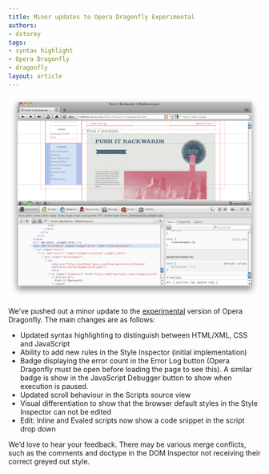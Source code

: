 ```yaml
---
title: Minor updates to Opera Dragonfly Experimental
authors:
- dstorey
tags:
- syntax highlight
- Opera Dragonfly
- dragonfly
layout: article
---
```

<img src="/blog/minor-updates-to-opera-dragonfly-experimental/minor-update.png" alt="" />

<p>We’ve pushed out a minor update to the <a href="http://my.opera.com/dragonfly/blog/getting-opera-dragonfly-ready-for-opera-11/#enable">experimental</a> version of Opera Dragonfly. The main changes are as follows:</p>

<ul>
    <li>Updated syntax highlighting to distinguish between HTML/XML, CSS and JavaScript</li>
    <li>Ability to add new rules in the Style Inspector (initial implementation)</li>
    <li>Badge displaying the error count in the Error Log button (Opera Dragonfly must be open before loading the page to see this). A similar badge is show in the JavaScript Debugger button to show when execution is paused.</li>
    <li>Updated scroll behaviour in the Scripts source view</li>
    <li>Visual differentiation to show that the browser default styles in the Style Inspector can not be edited</li>
    <li>Edit: Inline and Evaled scripts now show a code snippet in the script drop down</li>
</ul>

<p>We’d love to hear your feedback. There may be various merge conflicts, such as the comments and doctype in the DOM Inspector not receiving their correct greyed out style.</p>
